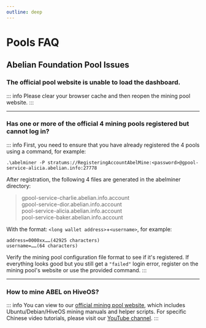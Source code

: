 ```yaml
---
outline: deep
---
```


# Pools FAQ

## Abelian Foundation Pool Issues

### <Badge type="warning" text="QUESTION" /> The official pool website is unable to load the dashboard.

::: info <Badge type="tip" text="ANSWER" />
Please clear your browser cache and then reopen the mining pool website.
:::

---

### <Badge type="warning" text="QUESTION" /> Has one or more of the official 4 mining pools registered but cannot log in?

::: info <Badge type="tip" text="ANSWER" />
First, you need to ensure that you have already registered the 4 pools using a command, for example:

`.\abelminer -P stratums://RegisteringAccountAbelMine:<password>@gpool-service-alicia.abelian.info:27778`

After registration, the following 4 files are generated in the abelminer directory:

> gpool-service-charlie.abelian.info.account<br>
> gpool-service-dior.abelian.info.account<br>
> pool-service-alicia.abelian.info.account<br>
> pool-service-baker.abelian.info.account<br>

With the format: `<long wallet address>`+`<username>`, for example:

```text
address=0000xx……(42925 characters)
username=……(64 characters)
```

Verify the mining pool configuration file format to see if it's registered. If everything looks good but you still get a `"failed"` login error, register on the mining pool's website or use the provided command.
:::

---

### <Badge type="warning" text="QUESTION" /> How to mine ABEL on HiveOS?

::: info <Badge type="tip" text="ANSWER" />
You can view to our [official mining pool website](https://pool.abelian.info/), which includes Ubuntu/Debian/HiveOS mining manuals and helper scripts. For specific Chinese video tutorials, please visit our [YouTube channel](https://www.youtube.com/@AbelianFoundation).
:::